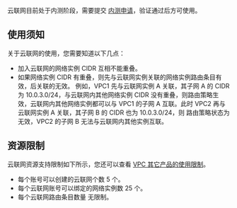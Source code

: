 云联网目前处于内测阶段，需要提交 [内测申请]()，验证通过后方可使用。
## 使用须知
关于云联网的使用，您需要知道以下几点：
- 加入云联网的网络实例 CIDR 互相不能重叠。
- 如果网络实例 CIDR 有重叠，则先与云联网实例关联的网络实例路由条目有效，后关联的无效。 
例如，VPC1 先与云联网实例 A 关联，其子网 A 的 CIDR 为 10.0.3.0/24，与云联网内其他网络实例 CIDR 没有重叠，则路由策略生效，云联网内其他网络实例都可以与 VPC1 的子网 A 互联。此时 VPC2 再与云联网实例 A 关联，其子网 B 的 CIDR 也为 10.0.3.0/24，则 路由策略状态为无效，VPC2 的子网 B 无法与云联网内其他实例互联。

## 资源限制
云联网资源支持限制如下所示，您还可以查看 [VPC 其它产品的使用限制](https://cloud.tencent.com/document/product/215/537)。
- 每个账号可以创建的云联网个数 5 个。
- 每个云联网账号可以绑定的网络实例数 25 个。
- 每个云联网路由条目数量 无限制。
